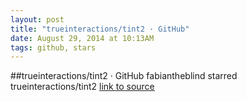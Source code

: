 ```yaml
---
layout: post
title: "trueinteractions/tint2 · GitHub"
date: August 29, 2014 at 10:13AM
tags: github, stars
---
```

##trueinteractions/tint2 · GitHub
fabiantheblind starred trueinteractions/tint2
[link to source](http://ift.tt/1vmWTmW) 
